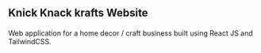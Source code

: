 ## Knick Knack krafts Website
####
Web application for a home decor / craft business built using React JS and TailwindCSS.


